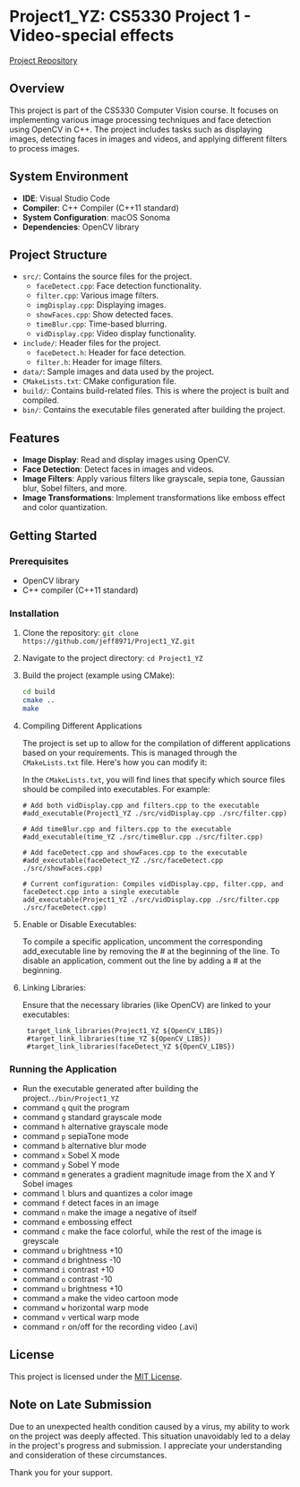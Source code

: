 # Project1_YZ: CS5330 Project 1 - Video-special effects

[Project Repository](https://github.com/jeff8971/Project1_YZ)

## Overview
This project is part of the CS5330 Computer Vision course. It focuses on implementing various image processing techniques and face detection using OpenCV in C++. The project includes tasks such as displaying images, detecting faces in images and videos, and applying different filters to process images.

## System Environment
- **IDE**: Visual Studio Code
- **Compiler**: C++ Compiler (C++11 standard)
- **System Configuration**: macOS Sonoma
- **Dependencies**: OpenCV library

## Project Structure
- `src/`: Contains the source files for the project.
  - `faceDetect.cpp`: Face detection functionality.
  - `filter.cpp`: Various image filters.
  - `imgDisplay.cpp`: Displaying images.
  - `showFaces.cpp`: Show detected faces.
  - `timeBlur.cpp`: Time-based blurring.
  - `vidDisplay.cpp`: Video display functionality.
- `include/`: Header files for the project.
  - `faceDetect.h`: Header for face detection.
  - `filter.h`: Header for image filters.
- `data/`: Sample images and data used by the project.
- `CMakeLists.txt`: CMake configuration file.
- `build/`: Contains build-related files. This is where the project is built and compiled.
- `bin/`: Contains the executable files generated after building the project.



## Features
- **Image Display**: Read and display images using OpenCV.
- **Face Detection**: Detect faces in images and videos.
- **Image Filters**: Apply various filters like grayscale, sepia tone, Gaussian blur, Sobel filters, and more.
- **Image Transformations**: Implement transformations like emboss effect and color quantization.

## Getting Started
### Prerequisites
- OpenCV library
- C++ compiler (C++11 standard)

### Installation
1. Clone the repository:
```git clone https://github.com/jeff8971/Project1_YZ.git```
2. Navigate to the project directory: ```cd Project1_YZ```

3. Build the project (example using CMake):
    ```bash
    cd build
    cmake ..
    make
    ```
4. Compiling Different Applications

    The project is set up to allow for the compilation of different applications based on your requirements. This is managed through the `CMakeLists.txt` file. Here's how you can modify it:

    In the `CMakeLists.txt`, you will find lines that specify which source files should be compiled into executables. For example:

    ```
    # Add both vidDisplay.cpp and filters.cpp to the executable
    #add_executable(Project1_YZ ./src/vidDisplay.cpp ./src/filter.cpp)

    # Add timeBlur.cpp and filters.cpp to the executable
    #add_executable(time_YZ ./src/timeBlur.cpp ./src/filter.cpp)

    # Add faceDetect.cpp and showFaces.cpp to the executable
    #add_executable(faceDetect_YZ ./src/faceDetect.cpp ./src/showFaces.cpp)

    # Current configuration: Compiles vidDisplay.cpp, filter.cpp, and faceDetect.cpp into a single executable
    add_executable(Project1_YZ ./src/vidDisplay.cpp ./src/filter.cpp ./src/faceDetect.cpp)
    ```
5. Enable or Disable Executables:

    To compile a specific application, uncomment the corresponding add_executable line by removing the # at the beginning of the line.
    To disable an application, comment out the line by adding a # at the beginning.
6. Linking Libraries:

   Ensure that the necessary libraries (like OpenCV) are linked to your executables:
   ```
    target_link_libraries(Project1_YZ ${OpenCV_LIBS})
    #target_link_libraries(time_YZ ${OpenCV_LIBS})
    #target_link_libraries(faceDetect_YZ ${OpenCV_LIBS})
    ```
### Running the Application

- Run the executable generated after building the project.```./bin/Project1_YZ```
- command ```q``` quit the program
- command ```g``` standard grayscale mode
- command ```h``` alternative grayscale mode
- command ```p``` sepiaTone mode
- command ```b``` alternative blur mode
- command ```x``` Sobel X mode
- command ```y``` Sobel Y mode
- command ```m``` generates a gradient magnitude image from the X and Y Sobel images
- command ```l``` blurs and quantizes a color image
- command ```f``` detect faces in an image
- command ```n``` make the image a negative of itself
- command ```e``` embossing effect
- command ```c``` make the face colorful, while the rest of the image is greyscale
- command ```u``` brightness +10
- command ```d``` brightness -10
- command ```i``` contrast +10
- command ```o``` contrast -10
- command ```u``` brightness +10
- command ```a``` make the video cartoon mode
- command ```w``` horizontal warp mode
- command ```v``` vertical warp mode
- command ```r``` on/off for the recording video (.avi)



## License
This project is licensed under the [MIT License](LICENSE).

## Note on Late Submission

Due to an unexpected health condition caused by a virus, my ability to work on the project was deeply affected. This situation unavoidably led to a delay in the project's progress and submission. I appreciate your understanding and consideration of these circumstances.

Thank you for your support.

